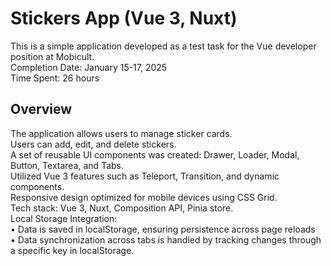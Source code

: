 # Stickers App (Vue 3, Nuxt)

This is a simple application developed as a test task for the Vue developer position at Mobicult.  
Completion Date: January 15-17, 2025  
Time Spent: 26 hours  

## Overview
The application allows users to manage sticker cards.  
Users can add, edit, and delete stickers.  
A set of reusable UI components was created: Drawer, Loader, Modal, Button, Textarea, and Tabs.  
Utilized Vue 3 features such as Teleport, Transition, and dynamic components.  
Responsive design optimized for mobile devices using CSS Grid.  
Tech stack: Vue 3, Nuxt, Composition API, Pinia store.  
Local Storage Integration:  
• Data is saved in localStorage, ensuring persistence across page reloads  
• Data synchronization across tabs is handled by tracking changes through a specific key in localStorage.  
